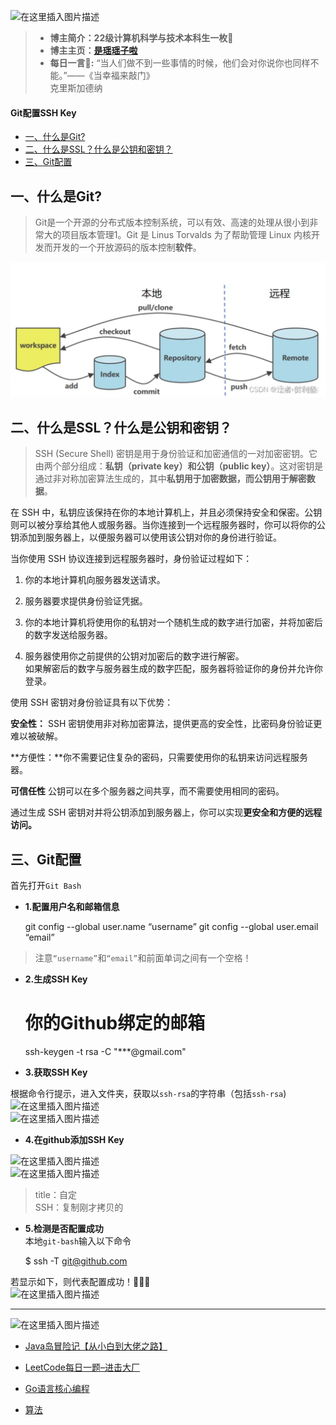  

![在这里插入图片描述](https://img-blog.csdnimg.cn/b88c49c5b7e04dacaaed7cf2fc928687.gif#pic_center)

> *   **博主简介：22级计算机科学与技术本科生一枚🌸**
> *   **博主主页：[是瑶瑶子啦](https://blog.csdn.net/Yaoyao2024?spm=1011.2444.3001.5343)**
> *   **每日一言🌼:** “当人们做不到一些事情的时候，他们会对你说你也同样不能。”——《当幸福来敲门》  
>     克里斯加德纳

#### Git配置SSH Key

*   [一、什么是Git?](#Git_9)
*   [二、什么是SSL？什么是公钥和密钥？](#SSL_14)
*   [三、Git配置](#Git_37)

一、什么是Git?
---------

> Git是一个开源的分布式版本控制系统，可以有效、高速的处理从很小到非常大的项目版本管理1。Git 是 Linus Torvalds 为了帮助管理 Linux 内核开发而开发的一个开放源码的版本控制**软件**。

![在这里插入图片描述](images/a889b56362764e85be18fcd8d0d8bc07.png)

二、什么是SSL？什么是公钥和密钥？
------------------

> SSH (Secure Shell) 密钥是用于身份验证和加密通信的一对加密密钥。它由两个部分组成：**私钥（private key）和公钥（public key）**。这对密钥是通过非对称加密算法生成的，其中**私钥用于加密数据，而公钥用于解密数据**。

在 SSH 中，私钥应该保持在你的本地计算机上，并且必须保持安全和保密。公钥则可以被分享给其他人或服务器。当你连接到一个远程服务器时，你可以将你的公钥添加到服务器上，以便服务器可以使用该公钥对你的身份进行验证。

当你使用 SSH 协议连接到远程服务器时，身份验证过程如下：

1.  你的本地计算机向服务器发送请求。
    
2.  服务器要求提供身份验证凭据。
    
3.  你的本地计算机将使用你的私钥对一个随机生成的数字进行加密，并将加密后的数字发送给服务器。
    
4.  服务器使用你之前提供的公钥对加密后的数字进行解密。  
    如果解密后的数字与服务器生成的数字匹配，服务器将验证你的身份并允许你登录。
    

使用 SSH 密钥对身份验证具有以下优势：

**安全性：** SSH 密钥使用非对称加密算法，提供更高的安全性，比密码身份验证更难以被破解。

**方便性：**你不需要记住复杂的密码，只需要使用你的私钥来访问远程服务器。

**可信任性** 公钥可以在多个服务器之间共享，而不需要使用相同的密码。

通过生成 SSH 密钥对并将公钥添加到服务器上，你可以实现**更安全和方便的远程访问。**

三、Git配置
-------

首先打开`Git Bash`

*   **1.配置用户名和邮箱信息**

    git config --global user.name “username”
    git config --global user.email “email”
    

> 注意`“username”`和`“email”`和前面单词之间有一个空格！

*   **2.生成SSH Key**

    # 你的Github绑定的邮箱
    ssh-keygen -t rsa -C "***@gmail.com"
    
*   **3.获取SSH Key**

根据命令行提示，进入文件夹，获取以`ssh-rsa`的字符串（包括`ssh-rsa`)  
![在这里插入图片描述](https://img-blog.csdnimg.cn/53764004f1414ac89a8ceca6d7e4d1b1.png)  
![在这里插入图片描述](https://img-blog.csdnimg.cn/9229991d27d1433fb81c38f5867a1c42.png)

*   **4.在github添加SSH Key**

![在这里插入图片描述](https://img-blog.csdnimg.cn/21d323789c5f41248eee5de8d6fe36f2.png)  
![在这里插入图片描述](https://img-blog.csdnimg.cn/3d1d4bb965f340c9905dd5a581efbfb5.png)

> title：自定  
> SSH：复制刚才拷贝的

*   **5.检测是否配置成功**  
    本地`git-bash`输入以下命令

    $ ssh -T git@github.com
    

若显示如下，则代表配置成功！🎉🎉🎉  
![在这里插入图片描述](https://img-blog.csdnimg.cn/5ab3986c95f4474bb80aa1b996553bc9.png)

* * *

![在这里插入图片描述](https://img-blog.csdnimg.cn/dd52615e6d4d419bb71365add1e3c7ac.png#pic_center)

*   [Java岛冒险记【从小白到大佬之路】  
    ](https://blog.csdn.net/yaoyao2024/category_12168376.html)
    
*   [LeetCode每日一题–进击大厂](https://blog.csdn.net/yaoyao2024/category_12115665.html)
    
*   [Go语言核心编程  
    ](https://blog.csdn.net/yaoyao2024/category_12291040.html)
    
*   [算法](https://blog.csdn.net/yaoyao2024/category_12251293.html)